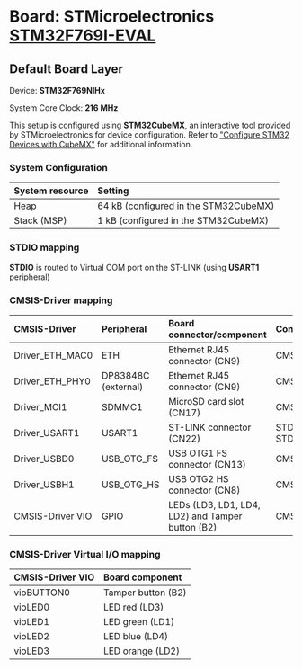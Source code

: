 # Board: STMicroelectronics [STM32F769I-EVAL](https://www.st.com/en/evaluation-tools/stm32f769i-eval.html)

## Default Board Layer

Device: **STM32F769NIHx**

System Core Clock: **216 MHz**

This setup is configured using **STM32CubeMX**, an interactive tool provided by STMicroelectronics for device configuration.
Refer to ["Configure STM32 Devices with CubeMX"](https://github.com/Open-CMSIS-Pack/cmsis-toolbox/blob/main/docs/CubeMX.md) for additional information.

### System Configuration

| System resource       | Setting
|:----------------------|:--------------------------------------
| Heap                  | 64 kB (configured in the STM32CubeMX)
| Stack (MSP)           |  1 kB (configured in the STM32CubeMX)

### STDIO mapping

**STDIO** is routed to Virtual COM port on the ST-LINK (using **USART1** peripheral)

### CMSIS-Driver mapping

| CMSIS-Driver          | Peripheral            | Board connector/component                             | Connection
|:----------------------|:----------------------|:------------------------------------------------------|:------------------------------
| Driver_ETH_MAC0       | ETH                   | Ethernet RJ45 connector (CN9)                         | CMSIS_ETH
| Driver_ETH_PHY0       | DP83848C (external)   | Ethernet RJ45 connector (CN9)                         | CMSIS_ETH
| Driver_MCI1           | SDMMC1                | MicroSD card slot (CN17)                              | CMSIS_MCI
| Driver_USART1         | USART1                | ST-LINK connector (CN22)                              | STDIN, STDOUT, STDERR
| Driver_USBD0          | USB_OTG_FS            | USB OTG1 FS connector (CN13)                          | CMSIS_USB_Device
| Driver_USBH1          | USB_OTG_HS            | USB OTG2 HS connector (CN8)                           | CMSIS_USB_Host
| CMSIS-Driver VIO      | GPIO                  | LEDs (LD3, LD1, LD4, LD2) and Tamper button (B2)      | CMSIS_VIO

### CMSIS-Driver Virtual I/O mapping

| CMSIS-Driver VIO      | Board component
|:----------------------|:--------------------------------------
| vioBUTTON0            | Tamper button (B2)
| vioLED0               | LED red       (LD3)
| vioLED1               | LED green     (LD1)
| vioLED2               | LED blue      (LD4)
| vioLED3               | LED orange    (LD2)
